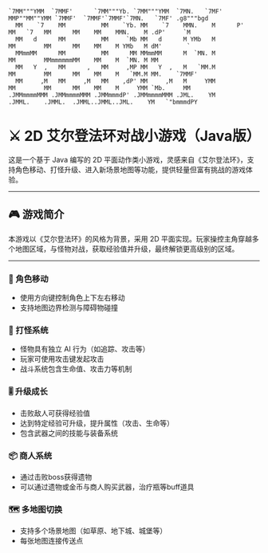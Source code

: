 ```
`7MM"""YMM  `7MMF'      `7MM"""Yb. `7MM"""YMM  `7MN.   `7MF'    MMP""MM""YMM `7MMF'  `7MMF'`7MMF'`7MN.   `7MF' .g8"""bgd  
  MM    `7    MM          MM    `Yb. MM    `7    MMN.    M      P'   MM   `7   MM      MM    MM    MMN.    M .dP'     `M  
  MM   d      MM          MM     `Mb MM   d      M YMb   M           MM        MM      MM    MM    M YMb   M dM'       `  
  MMmmMM      MM          MM      MM MMmmMM      M  `MN. M           MM        MMmmmmmmMM    MM    M  `MN. M MM           
  MM   Y  ,   MM      ,   MM     ,MP MM   Y  ,   M   `MM.M           MM        MM      MM    MM    M   `MM.M MM.    `7MMF'
  MM     ,M   MM     ,M   MM    ,dP' MM     ,M   M     YMM           MM        MM      MM    MM    M     YMM `Mb.     MM  
.JMMmmmmMMM .JMMmmmmMMM .JMMmmmdP' .JMMmmmmMMM .JML.    YM         .JMML.    .JMML.  .JMML..JMML..JML.    YM   `"bmmmdPY  
```

# ⚔️ 2D 艾尔登法环对战小游戏（Java版）

这是一个基于 Java 编写的 2D 平面动作类小游戏，灵感来自《艾尔登法环》，支持角色移动、打怪升级、进入新场景地图等功能，提供轻量但富有挑战的游戏体验。

---

## 🎮 游戏简介

本游戏以《艾尔登法环》的风格为背景，采用 2D 平面实现。玩家操控主角穿越多个地图区域，与怪物对战，获取经验值并升级，最终解锁更高级别的区域。

---

### 🚶 角色移动
- 使用方向键控制角色上下左右移动
- 支持地图边界检测与障碍物碰撞

### 🐉 打怪系统
- 怪物具有独立 AI 行为（如追踪、攻击等）
- 玩家可使用攻击键发起攻击
- 战斗系统包含生命值、攻击力等机制

### 🎚️ 升级成长
- 击败敌人可获得经验值
- 达到特定经验可升级，提升属性（攻击、生命等）
- 包含武器之间的技能与装备系统

### 📦 商人系统
- 通过击败boss获得遗物
- 可以通过遗物或金币与商人购买武器，治疗瓶等buff道具

### 🗺️ 多地图切换
- 支持多个场景地图（如草原、地下城、城堡等）
- 每张地图连接传送点
